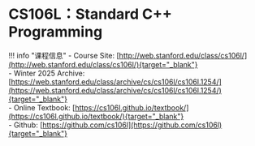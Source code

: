 # CS106L：Standard C++ Programming

!!! info "课程信息"
    - Course Site: [http://web.stanford.edu/class/cs106l/](http://web.stanford.edu/class/cs106l/){target="_blank"}  
    - Winter 2025 Archive: [https://web.stanford.edu/class/archive/cs/cs106l/cs106l.1254/](https://web.stanford.edu/class/archive/cs/cs106l/cs106l.1254/){target="_blank"}  
    - Online Textbook: [https://cs106l.github.io/textbook/](https://cs106l.github.io/textbook/){target="_blank"}  
    - Github: [https://github.com/cs106l](https://github.com/cs106l){target="_blank"}   